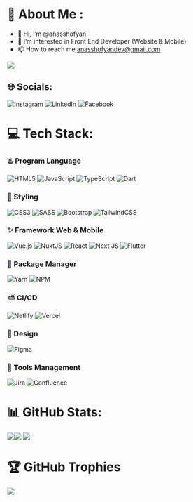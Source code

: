 # 💫 About Me :
- 👋 Hi, I’m @anasshofyan
- 👀 I’m interested in Front End Developer (Website & Mobile)
- 📫 How to reach me anasshofyandev@gmail.com

[![](https://visitcount.itsvg.in/api?id=anasshofyan&label=Profile%20Views&color=1&icon=4&pretty=false)](https://visitcount.itsvg.in)

## 🌐 Socials:
[![Instagram](https://img.shields.io/badge/Instagram-%23E4405F.svg?logo=Instagram&logoColor=white)](https://instagram.com/anasshofyan) [![LinkedIn](https://img.shields.io/badge/LinkedIn-%230077B5.svg?logo=linkedin&logoColor=white)](https://linkedin.com/in/anasshofyan) [![Facebook](https://img.shields.io/badge/Facebook-%231877F2.svg?logo=Facebook&logoColor=white)](https://facebook.com/anasshofyanmf)


# 💻 Tech Stack:
### ♨️ Program Language
  ![HTML5](https://img.shields.io/badge/html5-%23E34F26.svg?style=for-the-badge&logo=html5&logoColor=white) ![JavaScript](https://img.shields.io/badge/javascript-%23323330.svg?style=for-the-badge&logo=javascript&logoColor=%23F7DF1E) ![TypeScript](https://img.shields.io/badge/typescript-%23007ACC.svg?style=for-the-badge&logo=typescript&logoColor=white) ![Dart](https://img.shields.io/badge/dart-%230175C2.svg?style=for-the-badge&logo=dart&logoColor=white) 

### 🎨 Styling
  ![CSS3](https://img.shields.io/badge/css3-%231572B6.svg?style=for-the-badge&logo=css3&logoColor=white) ![SASS](https://img.shields.io/badge/SASS-hotpink.svg?style=for-the-badge&logo=SASS&logoColor=white)  ![Bootstrap](https://img.shields.io/badge/bootstrap-%23563D7C.svg?style=for-the-badge&logo=bootstrap&logoColor=white) ![TailwindCSS](https://img.shields.io/badge/tailwindcss-%2338B2AC.svg?style=for-the-badge&logo=tailwind-css&logoColor=white)
  
### ✨ Framework Web & Mobile
  ![Vue.js](https://img.shields.io/badge/vuejs-%2335495e.svg?style=for-the-badge&logo=vuedotjs&logoColor=%234FC08D)  ![NuxtJS](https://img.shields.io/badge/Nuxt-black?style=for-the-badge&logo=nuxt.js&logoColor=white) ![React](https://img.shields.io/badge/react-%2320232a.svg?style=for-the-badge&logo=react&logoColor=%2361DAFB)  ![Next JS](https://img.shields.io/badge/Next-black?style=for-the-badge&logo=next.js&logoColor=white) ![Flutter](https://img.shields.io/badge/Flutter-%2302569B.svg?style=for-the-badge&logo=Flutter&logoColor=white)

### 🎁 Package Manager
  ![Yarn](https://img.shields.io/badge/yarn-%232C8EBB.svg?style=for-the-badge&logo=yarn&logoColor=white)  ![NPM](https://img.shields.io/badge/npm-%232C8EBB.svg?style=for-the-badge&logo=yarn&logoColor=orange)

### ⛅ CI/CD
  ![Netlify](https://img.shields.io/badge/netlify-%23000000.svg?style=for-the-badge&logo=netlify&logoColor=#00C7B7) ![Vercel](https://img.shields.io/badge/vercel-%23000000.svg?style=for-the-badge&logo=vercel&logoColor=white)
  
### 🌅 Design
  ![Figma](https://img.shields.io/badge/figma-%23F24E1E.svg?style=for-the-badge&logo=figma&logoColor=white)

### 🔦 Tools Management
  ![Jira](https://img.shields.io/badge/jira-%230A0FFF.svg?style=for-the-badge&logo=jira&logoColor=white) ![Confluence](https://img.shields.io/badge/confluence-%23172BF4.svg?style=for-the-badge&logo=confluence&logoColor=white)


# 📊 GitHub Stats:
![](https://github-readme-stats.vercel.app/api?username=anasshofyan&theme=dark&hide_border=false&include_all_commits=true&count_private=false)![](https://github-readme-streak-stats.herokuapp.com/?user=anasshofyan&theme=dark&hide_border=false)
![](https://github-readme-stats.vercel.app/api/top-langs/?username=anasshofyan&theme=dark&hide_border=false&include_all_commits=true&count_private=false&layout=compact)

# 🏆 GitHub Trophies
![](https://github-profile-trophy.vercel.app/?username=anasshofyan&theme=darkhub&no-frame=false&no-bg=false&margin-w=4)



<!-- Proudly created with GPRM ( https://gprm.itsvg.in ) -->
<!---
anasshofyan/anasshofyan is a ✨ special ✨ repository because its `README.md` (this file) appears on your GitHub profile.
You can click the Preview link to take a look at your changes.
--->
